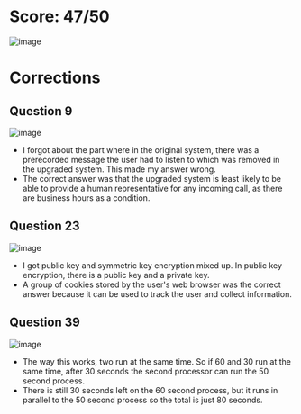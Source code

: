 # Score: 47/50

![image](https://user-images.githubusercontent.com/64157584/164306419-af1b9d79-36c2-4c2a-836b-f8af6fec31b8.png)

# Corrections

## Question 9

![image](https://user-images.githubusercontent.com/64157584/164103592-de167b35-a9ab-4705-a792-c96cc9cc196a.png)

- I forgot about the part where in the original system, there was a prerecorded message the user had to listen to which was removed in the upgraded system. This made my answer wrong. 
- The correct answer was that the upgraded system is least likely to be able to provide a human representative for any incoming call, as there are business hours as a condition.

## Question 23

![image](https://user-images.githubusercontent.com/64157584/164103389-43c321fd-c078-40c6-b31f-e6cc446ce5f1.png)

- I got public key and symmetric key encryption mixed up. In public key encryption, there is a public key and a private key.
- A group of cookies stored by the user's web browser was the correct answer because it can be used to track the user and collect information.

## Question 39

![image](https://user-images.githubusercontent.com/64157584/164103811-41ae06c0-ea0b-496e-a00f-ea58e9cc6706.png)

- The way this works, two run at the same time. So if 60 and 30 run at the same time, after 30 seconds the second processor can run the 50 second process. 
- There is still 30 seconds left on the 60 second process, but it runs in parallel to the 50 second process so the total is just 80 seconds.
